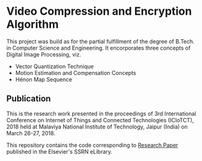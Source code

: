 # Video Compression and Encryption Algorithm

This project was build as for the partial fulfillment of the degree of B.Tech. in Computer Science and Engineering. It encorporates three concepts of Digital Image Processing, viz.
  * Vector Quantization Technique
  * Motion Estimation and Compensation Concepts
  * Hénon Map Sequence

## Publication
This is the research work presented in the proceedings of 3rd International Conference on Internet of Things and Connected Technologies (ICIoTCT), 2018 held at Malaviya National Institute of Technology, Jaipur (India) on March 26-27, 2018.

This repository contains the code corresponding to [Research Paper](https://papers.ssrn.com/sol3/papers.cfm?abstract_id=3171519) published in the Elsevier's SSRN eLibrary. 


